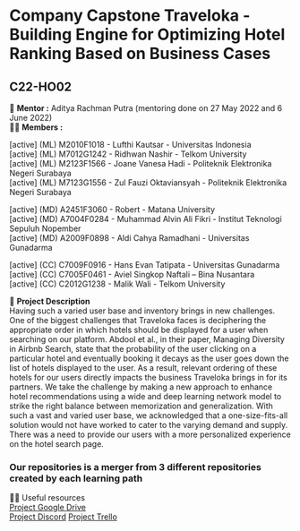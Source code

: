 # Company Capstone Traveloka - Building Engine for Optimizing Hotel Ranking Based on Business Cases 

## C22-HO02


🧙 **Mentor :** 
Aditya Rachman Putra (mentoring done on 27 May 2022 and 6 June 2022) <br>
🙋‍♀️ **Members :** <br>

[active] (ML) M2010F1018 - Lufthi Kautsar - Universitas Indonesia <br> 
[active] (ML) M7012G1242 - Ridhwan Nashir - Telkom University <br>
[active] (ML) M2123F1566 - Joane Vanesa Hadi - Politeknik Elektronika Negeri Surabaya <br>
[active] (ML) M7123G1556 - Zul Fauzi Oktaviansyah - Politeknik Elektronika Negeri Surabaya <br>

[active] (MD) A2451F3060 - Robert - Matana University <br>
[active] (MD) A7004F0284 - Muhammad Alvin Ali Fikri - Institut Teknologi Sepuluh Nopember <br>
[active] (MD) A2009F0898 - Aldi Cahya Ramadhani - Universitas Gunadarma <br>

[active] (CC) C7009F0916 - Hans Evan Tatipata - Universitas Gunadarma <br>
[active] (CC) C7005F0461 - Aviel Singkop Naftali – Bina Nusantara <br>
[active] (CC) C2012G1238 - Malik Wali - Telkom University <br>


🍿 **Project Description** <br>
Having such a varied user base and inventory brings in new challenges. One of the biggest challenges that Traveloka faces is deciphering the appropriate order in which hotels should be displayed for a user when searching on our platform. Abdool et al., in their paper, Managing Diversity in Airbnb Search, state that the probability of the user clicking on a particular hotel and eventually booking it decays as the user goes down the list of hotels displayed to the user. As a result, relevant ordering of these hotels for our users directly impacts the business Traveloka brings in for its partners. We take the challenge by making a new approach to enhance hotel recommendations using a wide and deep learning network model to strike the right balance between memorization and generalization. With such a vast and varied user base, we acknowledged that a one-size-fits-all solution would not have worked to cater to the varying demand and supply. There was a need to provide our users with a more personalized experience on the hotel search page. <br>
 
### Our repositories is a merger from 3 different repositories created by each learning path <br>
 
 
 👩‍💻 Useful resources <br>
[Project Google Drive](https://drive.google.com/drive/folders/1VRO6qEIXI1vR62Z64R47P_TtoQfdp4ol?usp=sharing) <br>
[Project Discord](https://discord.gg/2x2aTxePZ7)
[Project Trello](https://trello.com/b/uGZmNYHr/recomendation-hotel)
